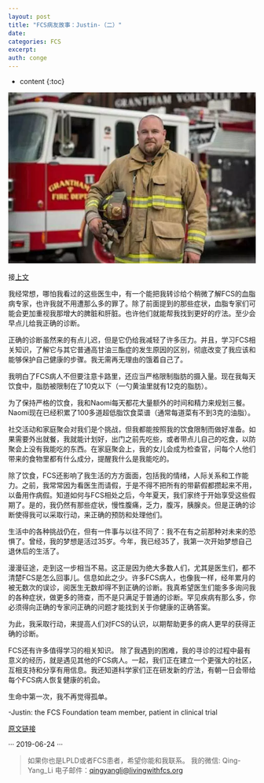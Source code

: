```yaml
---
layout: post
title: "FCS病友故事：Justin-（二）"
date:
categories: FCS
excerpt:
auth: conge
---
```

* content
{:toc}

![](/assets/images/FCS/118382-eaccda32c8cc1435.png)

接[上文](https://www.jianshu.com/p/8ebe057cb796)

我经常想，哪怕我看过的这些医生中，有一个能把我转诊给个稍微了解FCS的血脂病专家，也许我就不用遭那么多的罪了。除了前面提到的那些症状，血脂专家们可能会更加重视我那增大的脾脏和肝脏。也许他们就能帮我找到更好的疗法。至少会早点儿给我正确的诊断。

正确的诊断虽然来的有点儿迟，但是它仍给我减轻了许多压力。并且，学习FCS相关知识，了解它与其它普通高甘油三酯症的发生原因的区别，彻底改变了我应该和能够保护自己健康的步骤。我无需再无理由的饿着自己了。

我明白了FCS病人不但要注意卡路里，还应当严格限制脂肪的摄入量。现在我每天饮食中，脂肪被限制在了10克以下（一勺黄油里就有12克的脂肪）。

为了保持严格的饮食，我和Naomi每天都花大量额外的时间和精力来规划三餐。Naomi现在已经积累了100多道超低脂饮食菜谱（通常每道菜有不到3克的油脂）。

社交活动和家庭聚会对我们是个挑战，但我都能按照我的饮食限制而做好准备。如果需要外出就餐，我就能计划好，出门之前先吃些，或者带点儿自己的吃食，以防聚会上没有我能吃的东西。在家庭聚会上，我的女儿会成为检查官，问每个人他们带来的食物里都有什么成分，提醒我什么是我能吃的。

除了饮食，FCS还影响了我生活的方方面面，包括我的情绪，人际关系和工作能力。之前，我常常因为看医生而请假，于是不得不把所有的带薪假都攒起来不用，以备用作病假。知道如何与FCS相处之后，今年夏天，我们家终于开始享受这些假期了。是的，我仍然有那些症状，慢性腹痛，乏力，腹泻，胰腺炎。但是正确的诊断使得我可以采取行动，来正确的预防和处理他们。

生活中的各种挑战仍在，但有一件事与以往不同了：我不在有之前那种对未来的恐惧了。曾经，我的梦想是活过35岁。今年，我已经35了，我第一次开始梦想自己退休后的生活了。

漫漫征途，走到这一步相当不易。这正是因为绝大多数人们，尤其是医生们，都不清楚FCS是怎么回事儿。信息如此之少。许多FCS病人，也像我一样，经年累月的被无数次的误诊，阅医生无数却得不到正确的诊断。我真希望医生们能多多询问我的各种症状，做更多的筛查，而不是只满足于普通的诊断。罕见疾病有那么多，你必须得向正确的专家问正确的问题才能找到关于你健康的正确答案。

为此，我采取行动，来提高人们对FCS的认识，以期帮助更多的病人更早的获得正确的诊断。

FCS还有许多值得学习的相关知识。 除了我遇到的困难，我的寻诊的过程中最有意义的经历，就是遇见其他的FCS病人。一起，我们正在建立一个更强大的社区，互相支持和分享有用信息。我还知道科学家们正在研发新的疗法，有朝一日会带给每个FCS病人恢复健康的机会。

生命中第一次，我不再觉得孤单。

-Justin: the FCS Foundation team member, patient in clinical trial

[原文链接](https://livingwithfcs.org/justins-story/)

···
2019-06-24
···

> 如果你也是LPLD或者FCS患者，希望你能和我联系。
> 我的微信: Qing-Yang_Li
> 电子邮件：qingyangli@livingwithfcs.org

